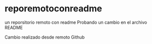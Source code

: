 # reporemotoconreadme
un reporsitorio remoto con readme
Probando un cambio en el archivo README

Cambio realizado desde remoto Github
